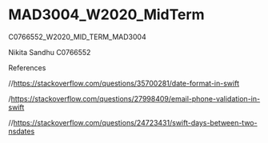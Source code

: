 # MAD3004_W2020_MidTerm

C0766552_W2020_MID_TERM_MAD3004

Nikita Sandhu
C0766552

References

//https://stackoverflow.com/questions/35700281/date-format-in-swift

/https://stackoverflow.com/questions/27998409/email-phone-validation-in-swift

//https://stackoverflow.com/questions/24723431/swift-days-between-two-nsdates


